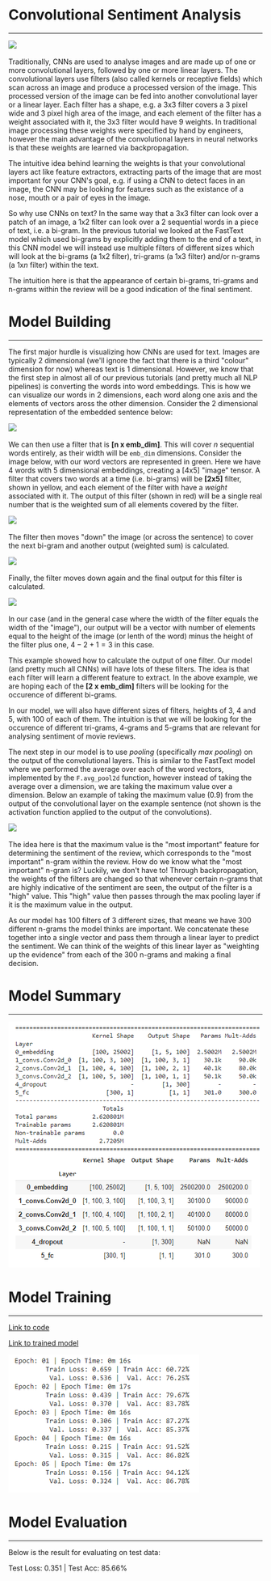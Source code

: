 # Convolutional Sentiment Analysis
---

[![](https://img.shields.io/badge/Website-green.svg)](http://svgs-eva4.s3-website.ap-south-1.amazonaws.com/sentimental_analysis.html)

Traditionally, CNNs are used to analyse images and are made up of one or more convolutional layers, followed by one or more linear layers. The convolutional layers use filters (also called kernels or receptive fields) which scan across an image and produce a processed version of the image. This processed version of the image can be fed into another convolutional layer or a linear layer. Each filter has a shape, e.g. a 3x3 filter covers a 3 pixel wide and 3 pixel high area of the image, and each element of the filter has a weight associated with it, the 3x3 filter would have 9 weights. In traditional image processing these weights were specified by hand by engineers, however the main advantage of the convolutional layers in neural networks is that these weights are learned via backpropagation.

The intuitive idea behind learning the weights is that your convolutional layers act like feature extractors, extracting parts of the image that are most important for your CNN's goal, e.g. if using a CNN to detect faces in an image, the CNN may be looking for features such as the existance of a nose, mouth or a pair of eyes in the image.

So why use CNNs on text? In the same way that a 3x3 filter can look over a patch of an image, a 1x2 filter can look over a 2 sequential words in a piece of text, i.e. a bi-gram. In the previous tutorial we looked at the FastText model which used bi-grams by explicitly adding them to the end of a text, in this CNN model we will instead use multiple filters of different sizes which will look at the bi-grams (a 1x2 filter), tri-grams (a 1x3 filter) and/or n-grams (a 1x$n$ filter) within the text.

The intuition here is that the appearance of certain bi-grams, tri-grams and n-grams within the review will be a good indication of the final sentiment.

# Model Building
---
The first major hurdle is visualizing how CNNs are used for text. Images are typically 2 dimensional (we'll ignore the fact that there is a third "colour" dimension for now) whereas text is 1 dimensional. However, we know that the first step in almost all of our previous tutorials (and pretty much all NLP pipelines) is converting the words into word embeddings. This is how we can visualize our words in 2 dimensions, each word along one axis and the elements of vectors aross the other dimension. Consider the 2 dimensional representation of the embedded sentence below:

![](https://raw.githubusercontent.com/bentrevett/pytorch-sentiment-analysis/master/assets/sentiment9.png)

We can then use a filter that is **[n x emb_dim]**. This will cover $n$ sequential words entirely, as their width will be `emb_dim` dimensions. Consider the image below, with our word vectors are represented in green. Here we have 4 words with 5 dimensional embeddings, creating a [4x5] "image" tensor. A filter that covers two words at a time (i.e. bi-grams) will be **[2x5]** filter, shown in yellow, and each element of the filter with have a _weight_ associated with it. The output of this filter (shown in red) will be a single real number that is the weighted sum of all elements covered by the filter.

![](https://raw.githubusercontent.com/bentrevett/pytorch-sentiment-analysis/master/assets/sentiment12.png)

The filter then moves "down" the image (or across the sentence) to cover the next bi-gram and another output (weighted sum) is calculated. 

![](https://raw.githubusercontent.com/bentrevett/pytorch-sentiment-analysis/master/assets/sentiment13.png)

Finally, the filter moves down again and the final output for this filter is calculated.

![](https://raw.githubusercontent.com/bentrevett/pytorch-sentiment-analysis/master/assets/sentiment14.png)

In our case (and in the general case where the width of the filter equals the width of the "image"), our output will be a vector with number of elements equal to the height of the image (or lenth of the word) minus the height of the filter plus one, $4-2+1=3$ in this case.

This example showed how to calculate the output of one filter. Our model (and pretty much all CNNs) will have lots of these filters. The idea is that each filter will learn a different feature to extract. In the above example, we are hoping each of the **[2 x emb_dim]** filters will be looking for the occurence of different bi-grams. 

In our model, we will also have different sizes of filters, heights of 3, 4 and 5, with 100 of each of them. The intuition is that we will be looking for the occurence of different tri-grams, 4-grams and 5-grams that are relevant for analysing sentiment of movie reviews.

The next step in our model is to use *pooling* (specifically *max pooling*) on the output of the convolutional layers. This is similar to the FastText model where we performed the average over each of the word vectors, implemented by the `F.avg_pool2d` function, however instead of taking the average over a dimension, we are taking the maximum value over a dimension. Below an example of taking the maximum value (0.9) from the output of the convolutional layer on the example sentence (not shown is the activation function applied to the output of the convolutions).

![](https://raw.githubusercontent.com/bentrevett/pytorch-sentiment-analysis/master/assets/sentiment15.png)

The idea here is that the maximum value is the "most important" feature for determining the sentiment of the review, which corresponds to the "most important" n-gram within the review. How do we know what the "most important" n-gram is? Luckily, we don't have to! Through backpropagation, the weights of the filters are changed so that whenever certain n-grams that are highly indicative of the sentiment are seen, the output of the filter is a "high" value. This "high" value then passes through the max pooling layer if it is the maximum value in the output. 

As our model has 100 filters of 3 different sizes, that means we have 300 different n-grams the model thinks are important. We concatenate these together into a single vector and pass them through a linear layer to predict the sentiment. We can think of the weights of this linear layer as "weighting up the evidence" from each of the 300 n-grams and making a final decision.

# Model Summary
---

![](https://raw.githubusercontent.com/SVGS-EVA4/Phase2/master/S9-Neural%20Embedding/asset/summary.PNG)

# Model Training
---

[Link to code](https://github.com/SVGS-EVA4/Phase2/blob/master/S9-Neural%20Embedding/ConvolutionalSentimentAnalysis.ipynb)

[Link to trained model](https://drive.google.com/file/d/1FlJyvphI4de1zBqwfEFJzCSFpArmWCDc/view?usp=sharing)

![](https://raw.githubusercontent.com/SVGS-EVA4/Phase2/master/S9-Neural%20Embedding/asset/TrainingHistory.PNG)

# Model Evaluation
---

Below is the result for evaluating on test data:

Test Loss: 0.351 | Test Acc: 85.66%

